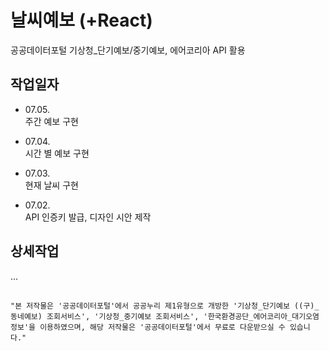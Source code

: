 # 날씨예보 (+React)

공공데이터포털 기상청_단기예보/중기예보, 에어코리아 API 활용    


## 작업일자   
  - 07.05.  
    주간 예보 구현
  
  - 07.04.  
    시간 별 예보 구현   

  - 07.03.  
    현재 날씨 구현

  - 07.02.   
    API 인증키 발급, 디자인 시안 제작   

## 상세작업
...

##
    "본 저작물은 '공공데이터포털'에서 공공누리 제1유형으로 개방한 '기상청_단기예보 ((구)_동네예보) 조회서비스', '기상청_중기예보 조회서비스', '한국환경공단_에어코리아_대기오염정보'을 이용하였으며, 해당 저작물은 '공공데이터포털'에서 무료로 다운받으실 수 있습니다."